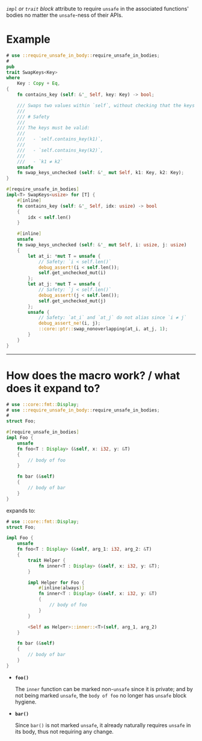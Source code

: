 _`impl` or `trait` block_ attribute to require `unsafe` in the associated
functions' bodies no matter the `unsafe`-ness of their APIs.

# Example

```rust
# use ::require_unsafe_in_body::require_unsafe_in_bodies;
#
pub
trait SwapKeys<Key>
where
    Key : Copy + Eq,
{
    fn contains_key (self: &'_ Self, key: Key) -> bool;

    /// Swaps two values within `self`, without checking that the keys are valid.
    ///
    /// # Safety
    ///
    /// The keys must be valid:
    ///
    ///   - `self.contains_key(k1)`,
    ///
    ///   - `self.contains_key(k2)`,
    ///
    ///   - `k1 ≠ k2`
    unsafe
    fn swap_keys_unchecked (self: &'_ mut Self, k1: Key, k2: Key);
}

#[require_unsafe_in_bodies]
impl<T> SwapKeys<usize> for [T] {
    #[inline]
    fn contains_key (self: &'_ Self, idx: usize) -> bool
    {
        idx < self.len()
    }

    #[inline]
    unsafe
    fn swap_keys_unchecked (self: &'_ mut Self, i: usize, j: usize)
    {
        let at_i: *mut T = unsafe {
            // Safety: `i < self.len()`
            debug_assert!(i < self.len());
            self.get_unchecked_mut(i)
        };
        let at_j: *mut T = unsafe {
            // Safety: `j < self.len()`
            debug_assert!(j < self.len());
            self.get_unchecked_mut(j)
        };
        unsafe {
            // Safety: `at_i` and `at_j` do not alias since `i ≠ j`
            debug_assert_ne!(i, j);
            ::core::ptr::swap_nonoverlapping(at_i, at_j, 1);
        }
    }
}
```

___

# How does the macro work? / what does it expand to?

```rust
# use ::core::fmt::Display;
# use ::require_unsafe_in_body::require_unsafe_in_bodies;
#
struct Foo;

#[require_unsafe_in_bodies]
impl Foo {
    unsafe
    fn foo<T : Display> (&self, x: i32, y: &T)
    {
        // body of foo
    }

    fn bar (&self)
    {
        // body of bar
    }
}
```

expands to:

```rust
# use ::core::fmt::Display;
struct Foo;

impl Foo {
    unsafe
    fn foo<T : Display> (&self, arg_1: i32, arg_2: &T)
    {
        trait Helper {
            fn inner<T : Display> (&self, x: i32, y: &T);
        }

        impl Helper for Foo {
            #[inline(always)]
            fn inner<T : Display> (&self, x: i32, y: &T)
            {
                // body of foo
            }
        }

        <Self as Helper>::inner::<T>(self, arg_1, arg_2)
    }

    fn bar (&self)
    {
        // body of bar
    }
}
```

  - **`foo()`**

    The `inner` function can be marked non-`unsafe` since it is private;
    and by not being marked `unsafe`,
    the `body of foo` no longer has `unsafe` block hygiene.

  - **`bar()`**

    Since `bar()` is not marked `unsafe`, it already naturally requires
    `unsafe` in its body, thus not requiring any change.
